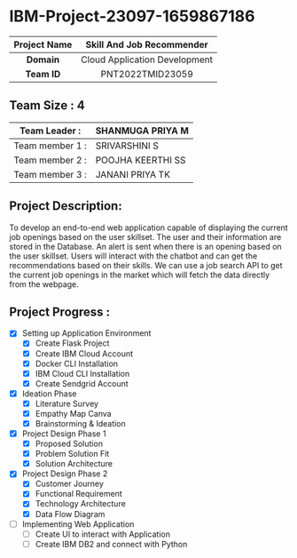 # IBM-Project-23097-1659867186


|      **Project Name**     | Skill And Job Recommender |
|:---------------------:|:------------------------------:|
|         **Domain**        |  Cloud Application Development |
|        **Team ID**        |  PNT2022TMID23059 |


## __Team Size : 4__


|Team Leader :|SHANMUGA PRIYA M|
| ------------|---------------|              
|Team member 1 :| SRIVARSHINI S|
|Team member 2 :| POOJHA KEERTHI SS|
|Team member 3 :| JANANI PRIYA TK|

## Project Description:
To develop an end-to-end web application capable of displaying the current job openings based on the user skillset.  The user and their information are stored in the Database.  An alert is sent when there is an opening based on the user skillset. Users will interact with the chatbot and can get the recommendations based on their skills. We can use a job search API to get the current job openings in the market which will fetch the data directly from the webpage.


## Project Progress :
- [X] Setting up Application Environment
    - [X] Create Flask Project
    - [X] Create IBM Cloud Account
    - [X] Docker CLI Installation
    - [X] IBM Cloud CLI Installation
    - [X] Create Sendgrid Account
- [X] Ideation Phase
    - [X] Literature Survey
    - [X] Empathy Map Canva
    - [X] Brainstorming & Ideation
- [X] Project Design Phase 1
    - [X] Proposed Solution
    - [X] Problem Solution Fit
    - [X] Solution Architecture
- [X] Project Design Phase 2
    - [X] Customer Journey
    - [X] Functional Requirement
    - [X] Technology Architecture
    - [X] Data Flow Diagram
- [ ] Implementing Web Application
    - [ ] Create UI to interact with Application
    - [ ] Create IBM DB2 and connect with Python
